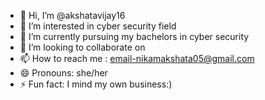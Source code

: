 - 👋 Hi, I’m @akshatavijay16
- 👀 I’m interested in cyber security field 
- 🌱 I’m currently pursuing my bachelors in cyber security
- 💞️ I’m looking to collaborate on 
- 📫 How to reach me : email-nikamakshata05@gmail.com
- 😄 Pronouns: she/her
- ⚡ Fun fact: I mind my own business:)

<!---
akshatavijay16/akshatavijay16 is a ✨ special ✨ repository because its `README.md` (this file) appears on your GitHub profile.
You can click the Preview link to take a look at your changes.
--->
